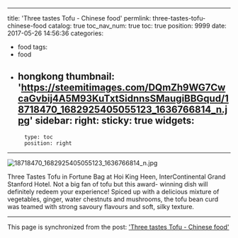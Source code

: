 
---
title: 'Three tastes Tofu - Chinese food'
permlink: three-tastes-tofu-chinese-food
catalog: true
toc_nav_num: true
toc: true
position: 9999
date: 2017-05-26 14:56:36
categories:
- food
tags:
- food
- hongkong
thumbnail: 'https://steemitimages.com/DQmZh9WG7CwcaGvbij4A5M93KuTxtSidnnsSMaugiBBGqud/18718470_1682925405055123_1636766814_n.jpg'
sidebar:
    right:
        sticky: true
widgets:
    -
        type: toc
        position: right
---


![18718470_1682925405055123_1636766814_n.jpg](https://steemitimages.com/DQmZh9WG7CwcaGvbij4A5M93KuTxtSidnnsSMaugiBBGqud/18718470_1682925405055123_1636766814_n.jpg)

Three Tastes Tofu in Fortune Bag at Hoi King Heen, InterContinental Grand Stanford Hotel. Not a big fan of tofu but this award- winning dish will definitely redeem your experience! Spiced up with a delicious mixture of vegetables, ginger, water chestnuts and mushrooms, the tofu bean curd was teamed with strong savoury flavours and soft, silky texture.

- - -

This page is synchronized from the post: ['Three tastes Tofu - Chinese food'](https://steemit.com/@htliao/three-tastes-tofu-chinese-food)
